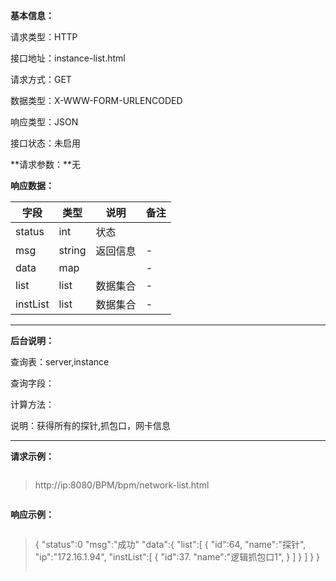 **基本信息：**

请求类型：HTTP

接口地址：instance-list.html

请求方式：GET

数据类型：X-WWW-FORM-URLENCODED

响应类型：JSON

接口状态：未启用

**请求参数：**无

**响应数据：**


| **字段** | **类型** | **说明** | **备注** |
| --- | --- | --- | --- |
| status | int | 状态 | |
| msg | string | 返回信息 | - |
| data| map| | - |
| list| list| 数据集合 | - |
| instList| list| 数据集合 | - |
---

**后台说明：**

查询表：server,instance

查询字段：

计算方法：

说明：获得所有的探针,抓包口，网卡信息

---

**请求示例：**

> ```js

> http://ip:8080/BPM/bpm/network-list.html


> ```

**响应示例：**

> ```js

> {
>     "status":0
>     "msg":"成功"
>     "data":{
>         "list":[
            {
>                "id":64,
>                "name":"探针",
>                "ip":"172.16.1.94",
>                "instList":[
>                    {
>                        "id":37.
>                        "name":"逻辑抓包口1",
>                       }
>                    ]
>                }
>            ]
>        }
>    }
> ```
